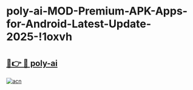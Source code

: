 # poly-ai-MOD-Premium-APK-Apps-for-Android-Latest-Update-2025-!1oxvh

# <h2><a href="https://1zrrxx.esa.edu.pl?title=poly-ai&ref=1oxvh">🔗👉 🔴 poly-ai</a></h2>

[![acn](https://github.com/user-attachments/assets/0f9c940e-d8b0-45ae-aac7-cd30a18b3e1c)](https://1zrrxx.esa.edu.pl?title=poly-ai&ref=1oxvh)

